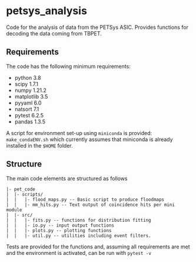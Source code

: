 # petsys_analysis

Code for the analysis of data from the PETSys ASIC.
Provides functions for decoding the data coming from
TBPET.

## Requirements
The code has the following minimum requirements:
 - python 3.8
 - scipy 1.7.1
 - numpy 1.21.2
 - matplotlib 3.5
 - pyyaml 6.0
 - natsort 7.1
 - pytest 6.2.5
 - pandas 1.3.5

 A script for environment set-up using `miniconda` is provided: `make_condaENV.sh` which currently assumes that miniconda is already installed in the `$HOME` folder.

 ## Structure
 The main code elements are structured as follows
 ```
 |- pet_code
 |  |- scripts/
 |  |   |- flood_maps.py -- Basic script to produce floodmaps
 |  |   |- mm_hits.py -- Text output of coincidence hits per mini module
 |  |- src/
 |  |   |- fits.py -- functions for distribution fitting
 |  |   |- io.py -- input output functions
 |  |   |- plots.py -- plotting functions
 |  |   |- util.py -- utilities including event filters.
 ```
 Tests are provided for the functions and, assuming all requirements are met and the environment is activated, can be run with `pytest -v`

